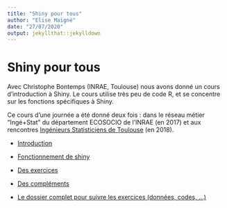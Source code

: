 ```yaml
---
title: "Shiny pour tous"
author: "Elise Maigné"
date: "27/07/2020"
output: jekyllthat::jekylldown
---
```


# Shiny pour tous

Avec Christophe Bontemps (INRAE, Toulouse) nous avons donné un cours
d’introduction à Shiny. Le cours utilise très peu de code R, et se
concentre sur les fonctions spécifiques à Shiny.

Ce cours d’une journée a été donné deux fois : dans le réseau métier
“Ingé+Stat” du département ECOSOCIO de l’INRAE (en 2017) et aux
rencontres [Ingénieurs Statisticiens de
Toulouse](http://www.thibault.laurent.free.fr/ingestat.html) (en 2018).

  - <a href="pdf/shiny_0_CoursePresentation.pdf" target="_blank">Introduction</a>

  - <a href="pdf/shiny_1_Server-ui.pdf" target="_blank">Fonctionnement
    de shiny</a>

  - <a href="pdf/shiny_2_Exercices.pdf" target="_blank">Des
    exercices</a>

  - <a href="pdf/shiny_3_Extensions.pdf" target="_blank">Des
    compléments</a>

  - <a href="pdf/2018_FORMATION_SHINY_complet.zip" target="_blank">Le
    dossier complet pour suivre les exercices (données, codes, …)</a>
